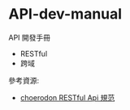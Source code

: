 # API-dev-manual
API 開發手冊

* RESTful
* 跨域

參考資源:
* [choerodon RESTful Api 規范
](https://choerodon.io/zh/docs/contributor-guide/development/conventions/restful/)
